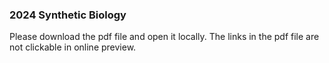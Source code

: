 ### 2024 Synthetic Biology

Please download the pdf file and open it locally. The links in the pdf file are not clickable in online preview.